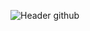 ![Header github](https://github.com/AnshGirap/AnshGirap/assets/143279039/e4bddc2d-ead1-4b50-9044-ae452008e532)
